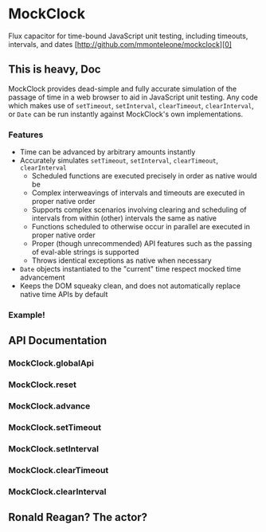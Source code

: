 MockClock
=========
Flux capacitor for time-bound JavaScript unit testing, including timeouts, intervals, and dates
[http://github.com/mmonteleone/mockclock][0]

This is heavy, Doc
------------------

MockClock provides dead-simple and fully accurate simulation of the passage of time in a web browser to aid in JavaScript unit testing.  Any code which makes use of `setTimeout`, `setInterval`, `clearTimeout`, `clearInterval`, or `Date` can be run instantly against MockClock's own implementations.

### Features

* Time can be advanced by arbitrary amounts instantly
* Accurately simulates `setTimeout`, `setInterval`, `clearTimeout`, `clearInterval`
  * Scheduled functions are executed precisely in order as native would be
  * Complex interweavings of intervals and timeouts are executed in proper native order
  * Supports complex scenarios involving clearing and scheduling of intervals from within (other) intervals the same as native
  * Functions scheduled to otherwise occur in parallel are executed in proper native order
  * Proper (though unrecommended) API features such as the passing of eval-able strings is supported
  * Throws identical exceptions as native when necessary
* `Date` objects instantiated to the "current" time respect mocked time advancement
* Keeps the DOM squeaky clean, and does not automatically replace native time APIs by default

### Example!

API Documentation
-----------------

### MockClock.globalApi
### MockClock.reset
### MockClock.advance
### MockClock.setTimeout
### MockClock.setInterval
### MockClock.clearTimeout
### MockClock.clearInterval

Ronald Reagan?  The actor?
--------------------------




[0]: http://github.com/mmonteleone/mockclock "MockClock"
[1]: http://michaelmonteleone.net "Michael Monteleone"
[2]: http://cloud.github.com/downloads/mmonteleone/mockclock/mockclock_0_1.zip "MockClock download"

